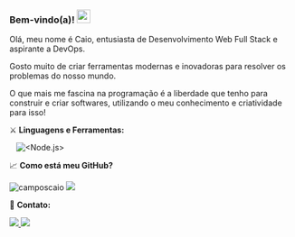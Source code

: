 ### Bem-vindo(a)! <img src="https://media.giphy.com/media/hvRJCLFzcasrR4ia7z/giphy.gif" width="24px">

Olá, meu nome é Caio, entusiasta de Desenvolvimento Web Full Stack e aspirante a DevOps.

Gosto muito de criar ferramentas modernas e inovadoras para resolver os problemas do nosso mundo.

O que mais me fascina na programação é a liberdade que tenho para construir e criar softwares, utilizando o meu conhecimento e criatividade para isso!

:crossed_swords: **Linguagens e Ferramentas:**

![<NestJS>](https://img.shields.io/badge/-NestJS-F44336?style=flat-square&logo=NestJS&logoColor=white)
![<TypeScript>](https://img.shields.io/badge/-TypeScript-3F51B5?style=flat-square&logo=TypeScript&logoColor=white)
![<Kubernetes>](https://img.shields.io/badge/-Kubernetes-2196F3?style=flat-square&logo=Kubernetes&logoColor=white)
![<Node.js>](https://img.shields.io/badge/-Node.js-4CAF50?style=flat-square&logo=Node.js&logoColor=white)
![<Docker>](https://img.shields.io/badge/-Docker-2196F3?style=flat-square&logo=Docker&logoColor=white)
![<JavaScript>](https://img.shields.io/badge/-JavaScript-FF5722?style=flat-square&logo=JavaScript&logoColor=white)
![<React>](https://img.shields.io/badge/-React-03A9F4?style=flat-square&logo=React&logoColor=white)
<br />

:chart_with_upwards_trend: **Como está meu GitHub?**

<img src="https://github-readme-stats.vercel.app/api?username=camposcaio&show_icons=true&theme=tokyonight" alt="camposcaio"/>

<img src="https://github-readme-stats-eight-theta.vercel.app/api/top-langs/?username=camposcaio&layout=compact&langs_count=5&theme=tokyonight"/>

:boy: **Contato:**

<a href="https://www.linkedin.com/in/campos-caio" alt="Linkedin campos-caio" target="_blank">
<img src="https://img.shields.io/badge/LinkedIn-3F51B5?style=flat-square&logo=linkedin&logoColor=white">
</a>

<a href="mailto:camposcaioh@gmail.com" alt="Gmail camposcaioh" target="_blank">
<img src="https://img.shields.io/badge/-Gmail-F44336?style=flat-square&labelColor=F44336&logo=gmail&logoColor=white&link=mailto:camposcaioh@gmail.com" />
</a>
